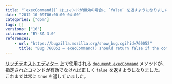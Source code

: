 ```yaml
---
title: "`execCommand()` はコマンドが無効の場合に `false` を返すようになりました"
date: "2012-10-09T06:00:00-04:00"
categories: ["dom"]
tags: []
versions: ["16"]
cclicense: "BY-SA 3.0"
references:
    - url: "https://bugzilla.mozilla.org/show_bug.cgi?id=760052"
      title: "Bug 760052 – execCommand() should return false if the command isn’t enabled"
---
```

[リッチテキストエディター](https://developer.mozilla.org/ja/docs/Rich-Text_Editing_in_Mozilla) 上で使用される [`document.execCommand`](https://developer.mozilla.org/ja/docs/Web/API/document/execCommand) メソッドが、指定されたコマンドが有効でなければ正しく `false` を返すようになりました。これまでは常に `true` を返していました。
